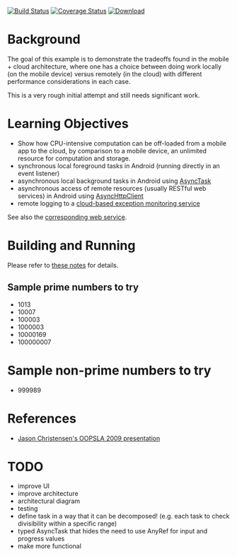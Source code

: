 [![Build Status](https://travis-ci.org/lucoodevcourse/primenumbers-android-scala.svg?branch=master)](https://travis-ci.org/lucoodevcourse/primenumbers-android-scala) 
[![Coverage Status](https://img.shields.io/coveralls/lucoodevcourse/primenumbers-android-scala.svg)](https://coveralls.io/r/lucoodevcourse/primenumbers-android-scala) 
[![Download](https://api.bintray.com/packages/lucoodevcourse/generic/primenumbers-android-scala/images/download.svg) ](https://bintray.com/lucoodevcourse/generic/primenumbers-android-scala/_latestVersion)

# Background

The goal of this example is to demonstrate the tradeoffs found in
the mobile + cloud architecture, where one has a choice between
doing work locally (on the mobile device) versus remotely (in 
the cloud) with different performance considerations in each case.

This is a very rough initial attempt and still needs significant work.

# Learning Objectives

- Show how CPU-intensive computation can be off-loaded from a mobile app to
  the cloud, by comparison to a mobile device, an unlimited resource for
  computation and storage.
- synchronous local foreground tasks in Android (running directly in an event listener)
- asynchronous local background tasks in Android using [AsyncTask](http://developer.android.com/reference/android/os/AsyncTask.html)
- asynchronous access of remote resources (usually RESTful web services) in Android using [AsyncHttpClient](http://loopj.com/android-async-http)
- remote logging to a [cloud-based exception monitoring service](https://rollbar.com)

See also the [corresponding web service](https://github.com/lucoodevcourse/primenumbers-spray-scala).

# Building and Running

Please refer to [these notes](http://lucoodevcourse.bitbucket.org/notes/scalaandroiddev.html) for details.

## Sample prime numbers to try

- 1013
- 10007
- 100003
- 1000003
- 10000169
- 100000007

# Sample non-prime numbers to try

- 999989

# References

- [Jason Christensen's OOPSLA 2009 presentation](http://www.slideshare.net/jasonc411/oopsla-2009-combining-rest-and-cloud-a-practitioners-report)

# TODO

* improve UI
* improve architecture
* architectural diagram
* testing
* define task in a way that it can be decomposed! 
  (e.g. each task to check divisibility within a specific range)
* typed AsyncTask that hides the need to use AnyRef for input and progress values
* make more functional
